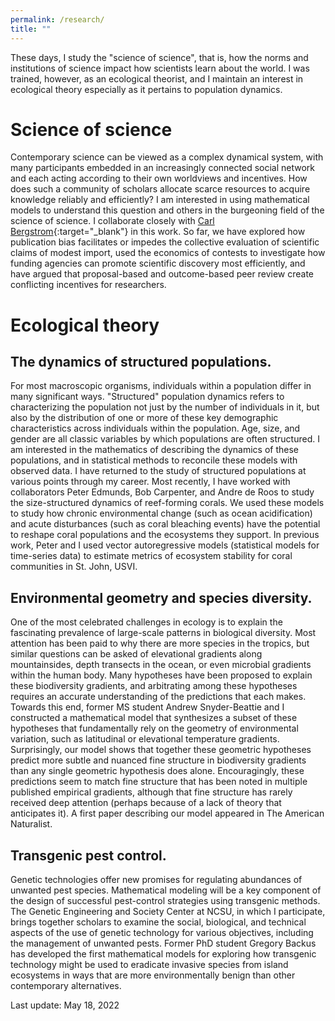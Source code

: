 ```yaml
---
permalink: /research/
title: ""
---
```


These days, I study the "science of science", that is, how the norms and institutions of science impact how scientists learn about the world.  I was trained, however, as an ecological theorist, and I maintain an interest in ecological theory especially as it pertains to population dynamics.  

# Science of science  
Contemporary science can be viewed as a complex dynamical system, with many participants embedded in an increasingly connected social network and each acting according to their own worldviews and incentives.  How does such a community of scholars allocate scarce resources to acquire knowledge reliably and efficiently?  I am interested in using mathematical models to understand this question and others in the burgeoning field of the science of science.  I collaborate closely with [Carl Bergstrom](http://ctbergstrom.com/){:target="\_blank"} in this work.  So far, we have explored how publication bias facilitates or impedes the collective evaluation of scientific claims of modest import, used the economics of contests to investigate how funding agencies can promote scientific discovery most efficiently, and have argued that proposal-based and outcome-based peer review create conflicting incentives for researchers.  

# Ecological theory
## The dynamics of structured populations.  
For most macroscopic organisms, individuals within a population differ in many significant ways.  "Structured" population dynamics refers to characterizing the population not just by the number of individuals in it, but also by the distribution of one or more of these key demographic characteristics across individuals within the population.  Age, size, and gender are all classic variables by which populations are often structured.  I am interested in the mathematics of describing the dynamics of these populations, and in statistical methods to reconcile these models with observed data.  I have returned to the study of structured populations at various points through my career.  Most recently, I have worked with collaborators Peter Edmunds, Bob Carpenter, and Andre de Roos to study the size-structured dynamics of reef-forming corals.  We used these models to study how chronic environmental change (such as ocean acidification) and acute disturbances (such as coral bleaching events) have the potential to reshape coral populations and the ecosystems they support.  In previous work, Peter and I used vector autoregressive models (statistical models for time-series data) to estimate metrics of ecosystem stability for coral communities in St. John, USVI. 

## Environmental geometry and species diversity.   
One of the most celebrated challenges in ecology is to explain the fascinating prevalence of large-scale patterns in biological diversity.  Most attention has been paid to why there are more species in the tropics, but similar questions can be asked of elevational gradients along mountainsides, depth transects in the ocean, or even microbial gradients within the human body.  Many hypotheses have been proposed to explain these biodiversity gradients, and arbitrating among these hypotheses requires an accurate understanding of the predictions that each makes.  Towards this end, former MS student Andrew Snyder-Beattie and I constructed a mathematical model that synthesizes a subset of these hypotheses that fundamentally rely on the geometry of environmental variation, such as latitudinal or elevational temperature gradients.  Surprisingly, our model shows that together these geometric hypotheses predict more subtle and nuanced fine structure in biodiversity gradients than any single geometric hypothesis does alone.  Encouragingly, these predictions seem to match fine structure that has been noted in multiple published empirical gradients, although that fine structure has rarely received deep attention (perhaps because of a lack of theory that anticipates it).  A first paper describing our model appeared in The American Naturalist.

##  Transgenic pest control.   
Genetic technologies offer new promises for regulating abundances of unwanted pest species.  Mathematical modeling will be a key component of the design of successful pest-control strategies using transgenic methods.  The Genetic Engineering and Society Center at NCSU, in which I participate, brings together scholars to examine the social, biological, and technical aspects of the use of genetic technology for various objectives, including the management of unwanted pests.  Former PhD student Gregory Backus has developed the first mathematical models for exploring how transgenic technology might be used to eradicate invasive species from island ecosystems in ways that are more environmentally benign than other contemporary alternatives. 

Last update: May 18, 2022